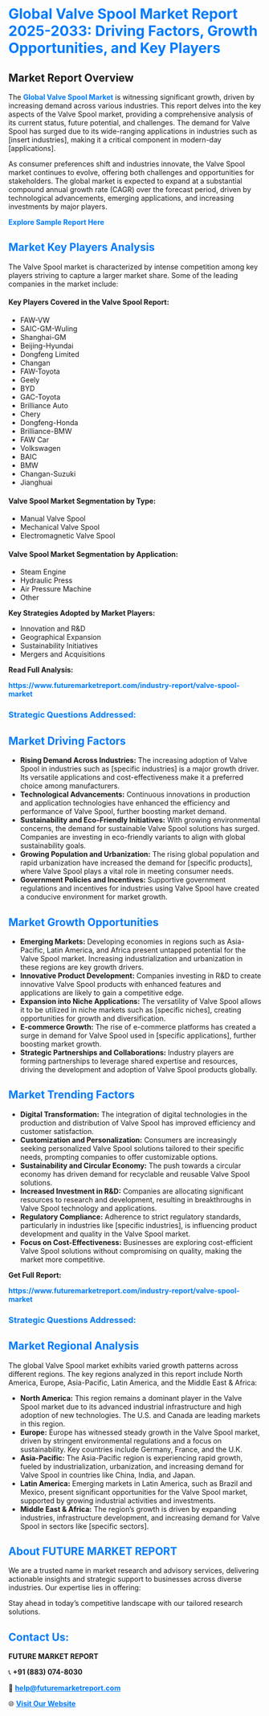 <h1 style="color: #007BFF;">Global Valve Spool Market Report 2025-2033: Driving Factors, Growth Opportunities, and Key Players</h1>

<section id="overview">
<h2>Market Report Overview</h2>
<p>The <a href="https://www.futuremarketreport.com/industry-report/valve-spool-market" style="color: #007BFF; text-decoration: none;"><strong>Global Valve Spool Market</strong></a> is witnessing significant growth, driven by increasing demand across various industries. This report delves into the key aspects of the Valve Spool market, providing a comprehensive analysis of its current status, future potential, and challenges. The demand for Valve Spool has surged due to its wide-ranging applications in industries such as [insert industries], making it a critical component in modern-day [applications].</p>
<p>As consumer preferences shift and industries innovate, the Valve Spool market continues to evolve, offering both challenges and opportunities for stakeholders. The global market is expected to expand at a substantial compound annual growth rate (CAGR) over the forecast period, driven by technological advancements, emerging applications, and increasing investments by major players.</p>
</section>

<section id="overview">
<p><a href="https://www.futuremarketreport.com/request-sample/reportId=42576" style="color: #007BFF; text-decoration: none;"><strong>Explore Sample Report Here</strong></a></p>
</section>

<section id="key-players">
<h2 style="color: #007BFF;">Market Key Players Analysis</h2>
<p>The Valve Spool market is characterized by intense competition among key players striving to capture a larger market share. Some of the leading companies in the market include:</p>
<h4>Key Players Covered in the Valve Spool Report:</h4>
<ul><li>FAW-VW</li><li>SAIC-GM-Wuling</li><li>Shanghai-GM</li><li>Beijing-Hyundai</li><li>Dongfeng Limited</li><li>Changan</li><li>FAW-Toyota</li><li>Geely</li><li>BYD</li><li>GAC-Toyota</li><li>Brilliance Auto</li><li>Chery</li><li>Dongfeng-Honda</li><li>Brilliance-BMW</li><li>FAW Car</li><li>Volkswagen</li><li>BAIC</li><li>BMW</li><li>Changan-Suzuki</li><li>Jianghuai</li></ul>
<h4>Valve Spool Market Segmentation by Type:</h4>
<ul><li>Manual Valve Spool</li><li>Mechanical Valve Spool</li><li>Electromagnetic Valve Spool</li></ul>

<h4>Valve Spool Market Segmentation by Application:</h4>
<ul><li>Steam Engine</li><li>Hydraulic Press</li><li>Air Pressure Machine</li><li>Other</li></ul>
<p><strong>Key Strategies Adopted by Market Players:</strong></p>
<ul>
<li>Innovation and R&D</li>
<li>Geographical Expansion</li>
<li>Sustainability Initiatives</li>
<li>Mergers and Acquisitions</li>
</ul>
</section>

<section>
<p><strong>Read Full Analysis: </strong></p><a href="https://www.futuremarketreport.com/industry-report/valve-spool-market" style="color: #007BFF; text-decoration: none;"><strong>https://www.futuremarketreport.com/industry-report/valve-spool-market</strong></a>
<h3 style="color: #007BFF;">Strategic Questions Addressed:</h3>
</section>

<section id="driving-factors">
<h2 style="color: #007BFF;">Market Driving Factors</h2>
<ul>
<li><strong>Rising Demand Across Industries:</strong> The increasing adoption of Valve Spool in industries such as [specific industries] is a major growth driver. Its versatile applications and cost-effectiveness make it a preferred choice among manufacturers.</li>
<li><strong>Technological Advancements:</strong> Continuous innovations in production and application technologies have enhanced the efficiency and performance of Valve Spool, further boosting market demand.</li>
<li><strong>Sustainability and Eco-Friendly Initiatives:</strong> With growing environmental concerns, the demand for sustainable Valve Spool solutions has surged. Companies are investing in eco-friendly variants to align with global sustainability goals.</li>
<li><strong>Growing Population and Urbanization:</strong> The rising global population and rapid urbanization have increased the demand for [specific products], where Valve Spool plays a vital role in meeting consumer needs.</li>
<li><strong>Government Policies and Incentives:</strong> Supportive government regulations and incentives for industries using Valve Spool have created a conducive environment for market growth.</li>
</ul>
</section>

<section id="growth-opportunities">
<h2 style="color: #007BFF;">Market Growth Opportunities</h2>
<ul>
<li><strong>Emerging Markets:</strong> Developing economies in regions such as Asia-Pacific, Latin America, and Africa present untapped potential for the Valve Spool market. Increasing industrialization and urbanization in these regions are key growth drivers.</li>
<li><strong>Innovative Product Development:</strong> Companies investing in R&D to create innovative Valve Spool products with enhanced features and applications are likely to gain a competitive edge.</li>
<li><strong>Expansion into Niche Applications:</strong> The versatility of Valve Spool allows it to be utilized in niche markets such as [specific niches], creating opportunities for growth and diversification.</li>
<li><strong>E-commerce Growth:</strong> The rise of e-commerce platforms has created a surge in demand for Valve Spool used in [specific applications], further boosting market growth.</li>
<li><strong>Strategic Partnerships and Collaborations:</strong> Industry players are forming partnerships to leverage shared expertise and resources, driving the development and adoption of Valve Spool products globally.</li>
</ul>
</section>

<section id="trending-factors">
<h2 style="color: #007BFF;">Market Trending Factors</h2>
<ul>
<li><strong>Digital Transformation:</strong> The integration of digital technologies in the production and distribution of Valve Spool has improved efficiency and customer satisfaction.</li>
<li><strong>Customization and Personalization:</strong> Consumers are increasingly seeking personalized Valve Spool solutions tailored to their specific needs, prompting companies to offer customizable options.</li>
<li><strong>Sustainability and Circular Economy:</strong> The push towards a circular economy has driven demand for recyclable and reusable Valve Spool solutions.</li>
<li><strong>Increased Investment in R&D:</strong> Companies are allocating significant resources to research and development, resulting in breakthroughs in Valve Spool technology and applications.</li>
<li><strong>Regulatory Compliance:</strong> Adherence to strict regulatory standards, particularly in industries like [specific industries], is influencing product development and quality in the Valve Spool market.</li>
<li><strong>Focus on Cost-Effectiveness:</strong> Businesses are exploring cost-efficient Valve Spool solutions without compromising on quality, making the market more competitive.</li>
</ul>
</section>

<section>
<p><strong>Get Full Report: </strong></p><a href="https://www.futuremarketreport.com/industry-report/valve-spool-market" style="color: #007BFF; text-decoration: none;"><strong>https://www.futuremarketreport.com/industry-report/valve-spool-market</strong></a>
<h3 style="color: #007BFF;">Strategic Questions Addressed:</h3>
</section>


<section id="regional-analysis">
<h2 style="color: #007BFF;">Market Regional Analysis</h2>
<p>The global Valve Spool market exhibits varied growth patterns across different regions. The key regions analyzed in this report include North America, Europe, Asia-Pacific, Latin America, and the Middle East & Africa:</p>
<ul>
<li><strong>North America:</strong> This region remains a dominant player in the Valve Spool market due to its advanced industrial infrastructure and high adoption of new technologies. The U.S. and Canada are leading markets in this region.</li>
<li><strong>Europe:</strong> Europe has witnessed steady growth in the Valve Spool market, driven by stringent environmental regulations and a focus on sustainability. Key countries include Germany, France, and the U.K.</li>
<li><strong>Asia-Pacific:</strong> The Asia-Pacific region is experiencing rapid growth, fueled by industrialization, urbanization, and increasing demand for Valve Spool in countries like China, India, and Japan.</li>
<li><strong>Latin America:</strong> Emerging markets in Latin America, such as Brazil and Mexico, present significant opportunities for the Valve Spool market, supported by growing industrial activities and investments.</li>
<li><strong>Middle East & Africa:</strong> The region’s growth is driven by expanding industries, infrastructure development, and increasing demand for Valve Spool in sectors like [specific sectors].</li>
</ul>
</section>

<footer>
<h2 style="color: #007BFF;">About FUTURE MARKET REPORT</h2>
<p>We are a trusted name in market research and advisory services, delivering actionable insights and strategic support to businesses across diverse industries. Our expertise lies in offering:</p>

<p>Stay ahead in today’s competitive landscape with our tailored research solutions.</p>

<h2 style="color: #007BFF;">Contact Us:</h2>
<p><strong>FUTURE MARKET REPORT</strong></p>
<p>📞 <strong>+91 (883) 074-8030</strong></p>
<p>📧 <strong><a href="mailto:help@futuremarketreport.com" style="color: #007BFF;">help@futuremarketreport.com</a></strong></p>
<p>🌐 <strong><a href="https://www.futuremarketreport.com/" style="color: #007BFF;">Visit Our Website</a></strong></p>
</footer>